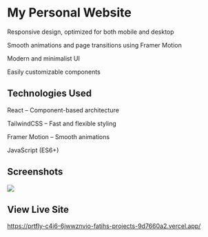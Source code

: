 <h1> My Personal Website </h1>

Responsive design, optimized for both mobile and desktop

Smooth animations and page transitions using Framer Motion

Modern and minimalist UI

Easily customizable components

<h2>Technologies Used</h2>

React
 – Component-based architecture

TailwindCSS
 – Fast and flexible styling

Framer Motion
 – Smooth animations

JavaScript (ES6+)

<h2>Screenshots</h2>

![](1.gif)

<h2>View Live Site</h2>

https://prtfly-c4i6-6jwwznvio-fatihs-projects-9d7660a2.vercel.app/